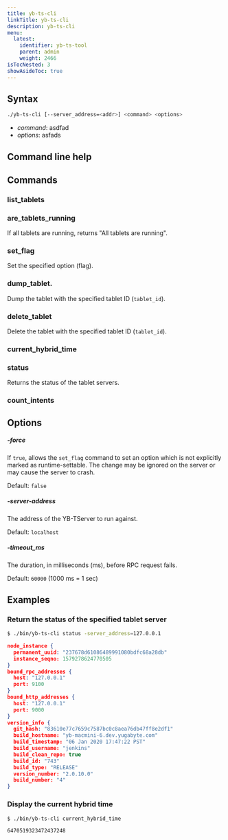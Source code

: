 ```yaml
---
title: yb-ts-cli
linkTitle: yb-ts-cli
description: yb-ts-cli
menu:
  latest:
    identifier: yb-ts-tool
    parent: admin
    weight: 2466
isTocNested: 3
showAsideToc: true
---
```


## Syntax

```sh
./yb-ts-cli [--server_address=<addr>] <command> <options>
```
- *command*: asdfad
- *options*: asfads

## Command line help



## Commands

### list_tablets

### are_tablets_running

If all tablets are running, returns "All tablets are running".

### set_flag

Set the specified option (flag).

### dump_tablet.

Dump the tablet with the specified tablet ID (`tablet_id`).

### delete_tablet

Delete the tablet with the specified tablet ID (`tablet_id`).

### current_hybrid_time



### status

Returns the status of the tablet servers.


### count_intents

## Options

##### -force

If `true`, allows the `set_flag` command to set an option which is not explicitly marked as runtime-settable. The change may be ignored on the server or may cause the server to crash.

Default: `false`

##### -server-address

The address of the YB-TServer to run against.

Default: `localhost`

##### -timeout_ms

The duration, in milliseconds (ms), before RPC request fails.

Default: `60000` (1000 ms = 1 sec)

## Examples

### Return the status of the specified tablet server

```sh
$ ./bin/yb-ts-cli status -server_address=127.0.0.1
```

```json
node_instance {
  permanent_uuid: "237678d61086489991080bdfc68a28db"
  instance_seqno: 1579278624770505
}
bound_rpc_addresses {
  host: "127.0.0.1"
  port: 9100
}
bound_http_addresses {
  host: "127.0.0.1"
  port: 9000
}
version_info {
  git_hash: "83610e77c7659c7587bc0c8aea76db47ff8e2df1"
  build_hostname: "yb-macmini-6.dev.yugabyte.com"
  build_timestamp: "06 Jan 2020 17:47:22 PST"
  build_username: "jenkins"
  build_clean_repo: true
  build_id: "743"
  build_type: "RELEASE"
  version_number: "2.0.10.0"
  build_number: "4"
}
```

### Display the current hybrid time

```sh
$ ./bin/yb-ts-cli current_hybrid_time
```

```
6470519323472437248
```

### 